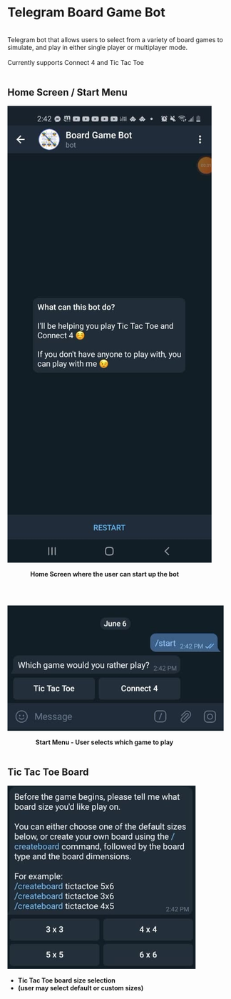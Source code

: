 # Telegram Board Game Bot
<br>
Telegram bot that allows users to select from a variety of board games to simulate, and play in either single player or multiplayer mode.
<br><br>
Currently supports Connect 4 and Tic Tac Toe
<br>
<br>

## Home Screen / Start Menu

![](images/home_screen.jpg)
<br>

&nbsp;&nbsp;&nbsp;&nbsp;&nbsp;&nbsp;&nbsp;&nbsp;&nbsp;&nbsp;&nbsp;&nbsp;
<strong>Home Screen where the user can start up the bot</strong>

<br>
<br>

![](images/start_menu.jpg)
<br>

&nbsp;&nbsp;&nbsp;&nbsp;&nbsp;&nbsp;&nbsp;&nbsp;&nbsp;&nbsp;&nbsp;&nbsp;&nbsp;&nbsp;&nbsp;
<strong> Start Menu -  User selects which game to play </strong>
<br>
<br>

## Tic Tac Toe Board

![](images/tic_tac_toe_options.jpg)
&nbsp;&nbsp;&nbsp;&nbsp;&nbsp;&nbsp;&nbsp;&nbsp;
* <strong> Tic Tac Toe board size selection </strong>
* <strong>(user may select default or custom sizes)</strong>
<br>
<br>



